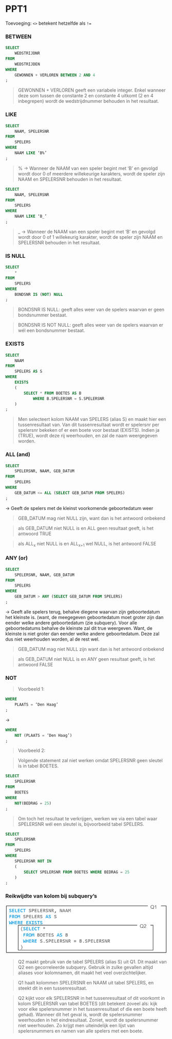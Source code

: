 # PPT1
Toevoeging: `<>` betekent hetzelfde als `!=`

### BETWEEN

```sql
SELECT
	WEDSTRIJDNR
FROM
	WEDSTRIJDEN
WHERE
	GEWONNEN + VERLOREN BETWEEN 2 AND 4
;
```
> GEWONNEN + VERLOREN geeft een variabele integer. Enkel wanneer deze som tussen de constante 2 en constante 4 uitkomt (2 en 4 inbegrepen) wordt de wedstrijdnummer behouden in het resultaat. 

### LIKE

```sql
SELECT
	NAAM, SPELERSNR
FROM
	SPELERS
WHERE
	NAAM LIKE ‘B%’
;
```
> % → Wanneer de NAAM van een speler begint met ‘B’ en gevolgd wordt door 0 of meerdere willekeurige karakters, wordt de speler zijn NAAM en SPELERSNR behouden in het resultaat.

```sql
SELECT
	NAAM, SPELERSNR
FROM
	SPELERS
WHERE
	NAAM LIKE ‘B_’
;
```
> _ → Wanneer de NAAM van een speler begint met ‘B’ en gevolgd wordt door 0 of 1 willekeurig karakter, wordt de speler zijn NAAM en SPELERSNR behouden in het resultaat.


### IS NULL

```sql
SELECT
	*
FROM
	SPELERS
WHERE
	BONDSNR IS (NOT) NULL
;
```
> BONDSNR IS NULL: geeft alles weer van de spelers waarvan er geen bondsnummer bestaat.

> BONDSNR IS NOT NULL: geeft alles weer van de spelers waarvan er wél een bondsnummer bestaat.

### EXISTS

```sql
SELECT
	NAAM
FROM
	SPELERS AS S
WHERE
	EXISTS
	(
		SELECT * FROM BOETES AS B
    		WHERE B.SPELERSNR = S.SPELERSNR
	)
;
```
> Men selecteert kolom NAAM van SPELERS (alias S) en maakt hier een tussenresultaat van. Van dit tussenresultaat wordt er spelersnr per spelersnr bekeken of er een boete voor bestaat (EXISTS). Indien ja (TRUE), wordt deze rij weerhouden, en zal de naam weergegeven worden.

### ALL (and)

```sql
SELECT
	SPELERSNR, NAAM, GEB_DATUM
FROM
	SPELERS
WHERE
	GEB_DATUM <= ALL (SELECT GEB_DATUM FROM SPELERS)
;
```

→ Geeft de spelers met de kleinst voorkomende geboortedatum weer

> GEB_DATUM mag niet NULL zijn, want dan is het antwoord onbekend

> als GEB_DATUM niet NULL is en ALL geen resultaat geeft, is het antwoord TRUE

> als ALL<sub>x</sub> niet NULL is en ALL<sub>x+1</sub> wel NULL, is het antwoord FALSE

### ANY (or)

```sql
SELECT
	SPELERSNR, NAAM, GEB_DATUM
FROM
	SPELERS
WHERE
	GEB_DATUM > ANY (SELECT GEB_DATUM FROM SPELERS)
;
```

→ Geeft alle spelers terug, behalve diegene waarvan zijn geboortedatum het kleinste is. (want, de meegegeven geboortedatum moet groter zijn dan eender welke andere geboortedatum (zie subquery). Voor alle geboortedatums behalve de kleinste zal dit true weergeven. Want, de kleinste is niet groter dan eender welke andere geboortedatum. Deze zal dus niet weerhouden worden, al de rest wel.

> GEB_DATUM mag niet NULL zijn want dan is het antwoord onbekend

> als GEB_DATUM niet NULL is en ANY geen resultaat geeft, is het antwoord FALSE

### NOT

> Voorbeeld 1:
```sql
WHERE
	PLAATS = ‘Den Haag’
;
```

→ 

```sql
WHERE
	NOT (PLAATS = ‘Den Haag’)
;
```
> Voorbeeld 2:

> Volgende statement zal niet werken omdat SPELERSNR geen sleutel is in tabel BOETES.
```sql
SELECT
	SPELERSNR
FROM
	BOETES 
WHERE
	NOT(BEDRAG = 25)
;
```

> Om toch het resultaat te verkrijgen, werken we via een tabel waar SPELERSNR wél een sleutel is, bijvoorbeeld tabel SPELERS.

```sql
SELECT
	SPELERSNR
FROM
	SPELERS
WHERE
	SPELERSNR NOT IN
	(
		SELECT SPELERSNR FROM BOETES WHERE BEDRAG = 25
	)
;
```

### Reikwijdte van kolom bij subquery’s

![gecorreleerde_subquery](afb/gecorreleerde_subquery.png)

> Q2 maakt gebruik van de tabel SPELERS (alias S) uit Q1. Dit maakt van Q2 een gecorreleerde subquery. Gebruik in zulke gevallen altijd aliases voor kolomnamen, dit maakt het veel overzichtelijker.

> Q1 haalt kolommen SPELERSNR en NAAM uit tabel SPELERS, en steekt dit in een tussenresultaat.

> Q2 kijkt voor elk SPELERSNR in het tussenresultaat of dit voorkomt in kolom SPELERSNR van tabel BOETES (dit betekent zoveel als: kijk voor elke spelersnummer in het tussenresultaat of die een boete heeft gehad). Wanneer dit het geval is, wordt de spelersnummer weerhouden in het eindresultaat. Zoniet, wordt de spelersnummer niet weerhouden. Zo krijgt men uiteindelijk een lijst van spelersnummers en namen van alle spelers met een boete.


